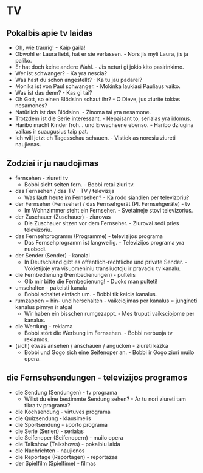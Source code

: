 # TV

## Pokalbis apie tv laidas

- Oh, wie traurig! - Kaip gaila!
- Obwohl er Laura liebt, hat er sie verlassen. - Nors jis myli Laura, jis ja paliko.
- Er hat doch keine andere Wahl. - Jis neturi gi jokio kito pasirinkimo.
- Wer ist schwanger? - Ka yra nescia?
- Was hast du schon angestellt? - Ka tu jau padarei?
- Monika ist von Paul schwanger. - Mokinka laukiasi Pauliaus vaiko.
- Was ist das denn? - Kas gi tai?
- Oh Gott, so einen Blödsinn schaut ihr? - O Dieve, jus ziurite tokias nesamones?
- Natürlich ist das Blödsinn. - Zinoma tai yra nesamone.
- Trotzdem ist die Serie interessant. - Nepaisant to, serialas yra idomus.
- Haribo macht Kinder froh... und Erwachsene ebenso. - Haribo dziugina vaikus ir suaugusius taip pat.
- Ich will jetzt eh Tagesschau schauen. - Vistiek as noresiu ziureti naujienas.

## Zodziai ir ju naudojimas

- fernsehen - ziureti tv
    - Bobbi sieht selten fern. - Bobbi retai ziuri tv.
- das Fernsehen / das TV - TV / televizija
    - Was läuft heute im Fernsehen? - Ka rodo siandien per televizoriu?
- der Fernseher (Fernseher) / das Fernsehgerät (Pl. Fernsehgeräte) - tv
    - Im Wohnzimmer steht ein Fernseher. - Svetaineje stovi televizorius.
- der Zuschauer (Zuschauer) - ziurovas
    - Die Zuschauer sitzen vor dem Fernseher. - Ziurovai sedi pries televizoriu.
- das Fernsehprogramm (Programme) - televizijos programa
    - Das Fernsehprogramm ist langweilig. - Televizijos programa yra nuobodi.
- der Sender (Sender) - kanalai
    - In Deutschland gibt es öffentlich-rechtliche und private Sender. - Vokietijoje yra visuomeniniu transliuotoju ir pravaciu tv kanalu.
- die Fernbedienung (Fernbedienungen) - pultelis
    - GIb mir bitte die Fernbedienung! - Duoks man pulteti!
- umschalten - pakeisti kanala
    - Bobbi schaltet einfach um. - Bobbi tik keicia kanalus.
- rumzappen = hin- und herschalten - vaikciojimas per kanalus = jungineti kanalus pirmyn ir atgal
    - Wir haben ein bisschen rumgezappt. - Mes truputi vaiksciojome per kanalus.
- die Werdung - reklama
    - Bobbi stört die Werbung im Fernsehen. - Bobbi nerbuoja tv reklamos.
- (sich) etwas ansehen / anschauen / angucken - ziureti kazka
    - Bobbi und Gogo sich eine Seifenoper an. - Bobbi ir Gogo ziuri muilo opera.
 
## die Fernsehsendungen - televizijos programos

- die Sendung (Sendungen) - tv programa
    - Willst du eine bestimmte Sendung sehen? - Ar tu nori ziureti tam tikra tv programa?
- die Kochsendung - virtuves programa
- die Quizsendung - klausimelis
- die Sportsendung - sporto programa
- die Serie (Serien) - serialas
- die Seifenoper (Seifenopern) - muilo opera
- die Talkshow (Talkshows) - pokalbiu laida
- die Nachrichten - naujienos
- die Reportage (Reportagen) - reportazas
- der Spielfilm (Spielfime) - filmas
